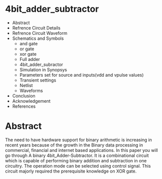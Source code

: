 # 4bit_adder_subtractor
* Abstract
* Refrence Circuit Details
* Refrence Circuit Waveform
* Schematics and Symbols 
   * and gate
   * or gate
   * xor gate
   * Full adder
   * 4bit_adder_subractor
   * Simulation in Synopsys
   * Parameters set for source and inputs(vdd and vpulse values)
   * Transient settings
   * Netlist
   * Waveforms
* Conclusion
* Acknowledgement
* References

# Abstract
  The need to have hardware support for binary arithmetic is increasing in recent years because of the growth in the Binary data processing in 
  commercial, financial and internet based applications. In this paper you will go through A binary 4bit_Adder-Subtractor. 
  It is a combinational circuit which is capable of performing binary addition and subtraction in one circuitry. The operation mode can be selected using control signal.
  This circuit majorly required the prerequisite knowledge on XOR gate.
